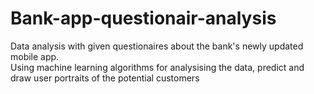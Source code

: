 # Bank-app-questionair-analysis
Data analysis with given questionaires about the bank's newly updated mobile app.  
Using machine learning algorithms for analysising the data, predict and draw user portraits of the potential customers 
